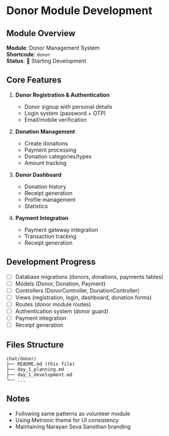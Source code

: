 # Donor Module Development

## Module Overview
**Module**: Donor Management System  
**Shortcode**: `donor`  
**Status**: 🚀 Starting Development  

## Core Features
1. **Donor Registration & Authentication**
   - Donor signup with personal details
   - Login system (password + OTP)
   - Email/mobile verification

2. **Donation Management**
   - Create donations
   - Payment processing
   - Donation categories/types
   - Amount tracking

3. **Donor Dashboard**
   - Donation history
   - Receipt generation
   - Profile management
   - Statistics

4. **Payment Integration**
   - Payment gateway integration
   - Transaction tracking
   - Receipt generation

## Development Progress
- [ ] Database migrations (donors, donations, payments tables)
- [ ] Models (Donor, Donation, Payment)
- [ ] Controllers (DonorController, DonationController)
- [ ] Views (registration, login, dashboard, donation forms)
- [ ] Routes (donor module routes)
- [ ] Authentication system (donor guard)
- [ ] Payment integration
- [ ] Receipt generation

## Files Structure
```
chat/donor/
├── README.md (this file)
├── day_1_planning.md
├── day_1_development.md
└── ...
```

## Notes
- Following same patterns as volunteer module
- Using Metronic theme for UI consistency
- Maintaining Narayan Seva Sansthan branding 